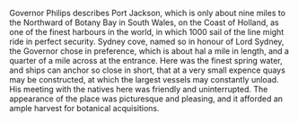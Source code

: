 Governor Philips describes Port Jackson, which is only about nine miles to the Northward of Botany Bay in South Wales, on the Coast of Holland, as one of the finest harbours in the world, in which 1000 sail of the line might ride in perfect security. Sydney cove, named so in honour of Lord Sydney, the Governor chose in preference, which is about hal a mile in length, and a quarter of a mile across at the entrance. Here was the finest spring water, and ships can anchor so close in short, that at a very small expence quays may be constructed, at which the largest vessels may constantly unload. His meeting with the natives here was friendly and uninterrupted. The appearance of the place was picturesque and pleasing, and it afforded an ample harvest for botanical acquisitions.